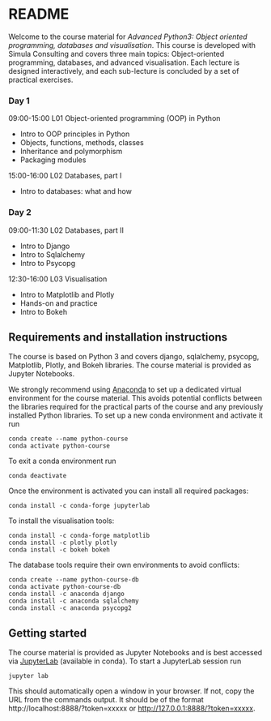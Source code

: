 # README

Welcome to the course material for _Advanced Python3: Object oriented programming, databases and visualisation_. This course is developed with Simula Consulting and covers three main topics: Object-oriented programming, databases, and advanced visualisation. Each lecture is designed interactively, and each sub-lecture is concluded by a set of practical exercises.

### Day 1

09:00-15:00 L01 Object-oriented programming (OOP) in Python

- Intro to OOP principles in Python
- Objects, functions, methods, classes
- Inheritance and polymorphism
- Packaging modules

15:00-16:00 L02 Databases, part I

- Intro to databases: what and how

### Day 2

09:00-11:30 L02 Databases, part II

- Intro to Django
- Intro to Sqlalchemy
- Intro to Psycopg

12:30-16:00 L03 Visualisation

- Intro to Matplotlib and Plotly
- Hands-on and practice
- Intro to Bokeh


## Requirements and installation instructions

The course is based on Python 3 and covers django, sqlalchemy, psycopg, Matplotlib, Plotly, and Bokeh libraries. The course material is provided as Jupyter Notebooks.

We strongly recommend using [Anaconda](https://www.anaconda.com/distribution/) to set up a dedicated virtual environment for the course material. This avoids potential conflicts between the libraries required for the practical parts of the course and any previously installed Python libraries. To set up a new conda environment and activate it run
```
conda create --name python-course
conda activate python-course
```

To exit a conda environment run
```
conda deactivate
```

Once the environment is activated you can install all required packages:

```
conda install -c conda-forge jupyterlab
```

To install the visualisation tools:

```
conda install -c conda-forge matplotlib
conda install -c plotly plotly
conda install -c bokeh bokeh
```

The database tools require their own environments to avoid conflicts:

```
conda create --name python-course-db
conda activate python-course-db
conda install -c anaconda django
conda install -c anaconda sqlalchemy
conda install -c anaconda psycopg2
```


## Getting started

The course material is provided as Jupyter Notebooks and is best accessed via [JupyterLab](https://jupyterlab.readthedocs.io/en/stable/getting_started/installation.html) (available in conda). To start a JupyterLab session run

```
jupyter lab
```

This should automatically open a window in your browser. If not, copy the URL from the commands output. It should be of the format http://localhost:8888/?token=xxxxx or http://127.0.0.1:8888/?token=xxxxx.